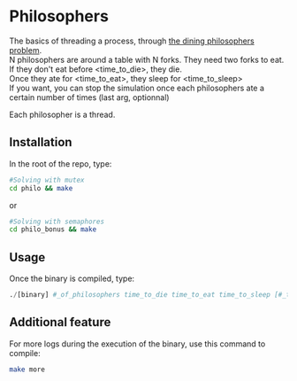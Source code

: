 # Philosophers
The basics of threading a process, through <a href="https://en.wikipedia.org/wiki/Dining_philosophers_problem">the dining philosophers problem</a>.</br>
N philosophers are around a table with N forks. They need two forks to eat.</br>
If they don't eat before <time_to_die>, they die. </br>
Once they ate for <time_to_eat>, they sleep for <time_to_sleep> </br>
If you want, you can stop the simulation once each philosophers ate a certain number of times (last arg, optionnal)

Each philosopher is a thread.

## Installation

In the root of the repo, type:

```bash
#Solving with mutex
cd philo && make
```
or
```bash
#Solving with semaphores
cd philo_bonus && make
```

## Usage

Once the binary is compiled, type:
```python
./[binary] #_of_philosophers time_to_die time_to_eat time_to_sleep [#_times_each_philosopher_must_eat]
```

## Additional feature
For more logs during the execution of the binary, use this command to compile:
```bash
make more
```

